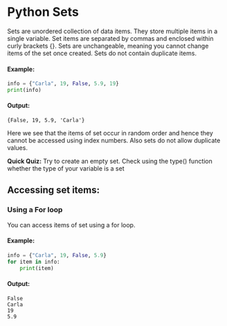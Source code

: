 # Python Sets
Sets are unordered collection of data items. They store multiple items in a single variable. Set items are separated by commas and enclosed within curly brackets {}. Sets are unchangeable, meaning you cannot change items of the set once created. Sets do not contain duplicate items.



#### Example:
```python
info = {"Carla", 19, False, 5.9, 19}
print(info)
```
#### Output:
```
{False, 19, 5.9, 'Carla'}
 ```

Here we see that the items of set occur in random order and hence they cannot be accessed using index numbers. Also sets do not allow duplicate values.

 **Quick Quiz:** Try to create an empty set. Check using the type() function whether the type of your variable is a set

## Accessing set items:
 

### Using a For loop
You can access items of set using a for loop. 

#### Example:
```python
info = {"Carla", 19, False, 5.9}
for item in info:
    print(item)
  ```
#### Output:
```
False
Carla
19
5.9
```
